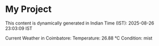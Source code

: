 # My Project

This content is dynamically generated in Indian Time (IST): 2025-08-26 23:03:09 IST


Current Weather in Coimbatore:
Temperature: 26.88 °C
Condition: mist
